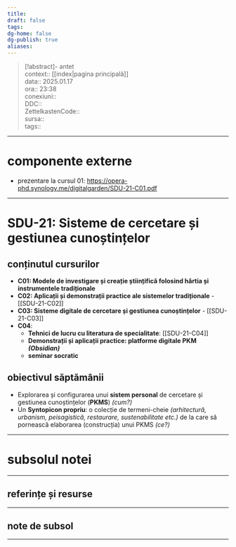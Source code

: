 ```yaml
---
title: 
draft: false
tags: 
dg-home: false
dg-publish: true
aliases: 
---
```

> [!abstract]- antet  
> context::  [[index|pagina principală]]  
> data:: 2025.01.17  
> ora:: 23:38  
> conexiuni::  
> DDC::  
> ZettelkastenCode::  
> sursa::  
> tags::  


---

# componente externe
- prezentare la cursul 01: https://opera-phd.synology.me/digitalgarden/SDU-21-C01.pdf


---

# SDU-21: Sisteme de cercetare și gestiunea cunoștințelor

## conținutul cursurilor
- **C01: Modele de investigare și creație științifică folosind hârtia și instrumentele tradiționale**
- **C02: Aplicații și demonstrații practice ale sistemelor tradiționale** - [[SDU-21-C02]]
- **C03: Sisteme digitale de cercetare și gestiunea cunoștințelor** - [[SDU-21-C03]]
- **C04**:
	- **Tehnici de lucru cu literatura de specialitate**: [[SDU-21-C04]]
	- **Demonstrații și aplicații practice: platforme digitale PKM *(Obsidian)***
	- **seminar socratic**
## obiectivul săptămânii
- Explorarea și configurarea unui **sistem personal** de cercetare și gestiunea cunoștințelor (**PKMS**) *(cum?)*
- Un **Syntopicon propriu**: o colecție de termeni-cheie *(arhitectură, urbanism, peisagistică, restaurare, sustenabilitate etc.)* de la care să pornească elaborarea (construcția) unui PKMS *(ce?)*


---
# subsolul notei
---
## referințe și resurse


---
## note de subsol
---


